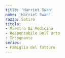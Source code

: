 ```yaml
---
title: 'Harriet Swan'
nome: 'Harriet Swan'
razza: Satiro
titolo:
- Maestro Di Medicina
- Responsabile Dell Orto
- Insegnante
series:
- Famiglia del fattore
---
```

